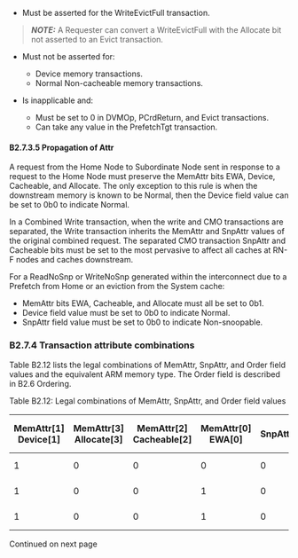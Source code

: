 - Must be asserted for the WriteEvictFull transaction.

> **_NOTE:_** A Requester can convert a WriteEvictFull with the Allocate bit not asserted to an Evict transaction.

- Must not be asserted for:

    - Device memory transactions.
    - Normal Non-cacheable memory transactions.

- Is inapplicable and:

    - Must be set to 0 in DVMOp, PCrdReturn, and Evict transactions.
    - Can take any value in the PrefetchTgt transaction.

#### B2.7.3.5 Propagation of Attr

A request from the Home Node to Subordinate Node sent in response to a request to the Home Node must preserve the MemAttr bits EWA, Device, Cacheable, and Allocate. The only exception to this rule is when the downstream memory is known to be Normal, then the Device field value can be set to 0b0 to indicate Normal.

In a Combined Write transaction, when the write and CMO transactions are separated, the Write transaction inherits the MemAttr and SnpAttr values of the original combined request. The separated CMO transaction SnpAttr and Cacheable bits must be set to the most pervasive to affect all caches at RN-F nodes and caches downstream.

For a ReadNoSnp or WriteNoSnp generated within the interconnect due to a Prefetch from Home or an eviction from the System cache:

- MemAttr bits EWA, Cacheable, and Allocate must all be set to 0b1.
- Device field value must be set to 0b0 to indicate Normal.
- SnpAttr field value must be set to 0b0 to indicate Non-snoopable.

### B2.7.4 Transaction attribute combinations

Table B2.12 lists the legal combinations of MemAttr, SnpAttr, and Order field values and the equivalent ARM memory type. The Order field is described in B2.6 Ordering.

Table B2.12: Legal combinations of MemAttr, SnpAttr, and Order field values

| MemAttr[1] </br> Device[1] | MemAttr[3] </br> Allocate[3] | MemAttr[2] </br> Cacheable[2] | MemAttr[0] </br> EWA[0] | SnpAttr | LikelyShared | Order[1] | Order[0] | ARM Memory type |
|----------------------------|------------------------------|-------------------------------|-------------------------|---------|--------------|----------|----------|-----------------|
| 1                          | 0                            | 0                             | 0                       | 0       | 0            | 1        | 1        | Device nRnE     |
| 1                          | 0                            | 0                             | 1                       | 0       | 0            | 1        | 1        | Device nRE      |
| 1                          | 0                            | 0                             | 1                       | 0       | 0            | 0/1 ᵃ    | 1        | Device RE       |

Continued on next page